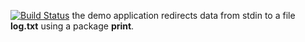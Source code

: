 [![Build Status](https://travis-ci.org/ollikkom/lab11.svg?branch=master)](https://travis-ci.org/ollikkom/lab11)
the demo application redirects data from stdin to a file **log.txt** using a package **print**.
